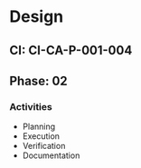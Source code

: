 # Design

## CI: CI-CA-P-001-004
## Phase: 02

### Activities
- Planning
- Execution
- Verification
- Documentation
